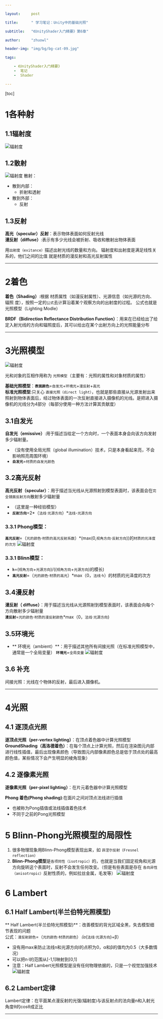 ```yaml
---

layout:     post

title:      " 学习笔记：Unity中的基础光照"

subtitle:   "《UnityShader入门精要》第6章"

author:     "zhuowl"

header-img: "img/bg/bg-cat-09.jpg"

tags:

    - 《UnityShader入门精要》
    -  笔记
    -  Shader

---
```

[toc]
# 1各种射
## 1.1辐射度
![辐射度](/img/in-post/book-note/unity-shader/6/clipboard-1.png)
## 1.2散射
![辐射度](/img/in-post/book-note/unity-shader/6/clipboard-2.png)
散射：
- 散到内部：
   - 折射和透射
- 散到外部：
   - 反射
   
## 1.3反射
**高光（specular）反射**：表示物体表面如何反射光线  
**漫反射（diffuse）**:表示有多少光线会被折射、吸收和散射出物体表面

用`出射度（exitance）`描述出射光线的数量和方向。
辐射度和出射度是满足线性关系的，他们之间的比值 就是材质的漫反射和高光反射属性

--------------------------------------------------------------------------------
# 2着色
**着色（Shading）**:根据 材质属性（如漫反射属性）、光源信息（如光源的方向、辐照
度），按照一定的`公式`去计算沿着某个观察方向的出射度的过程。
公式也就是光照模型（Lighting Modle）

**BRDF（Bidirection Reflectance Distribution Function）**：用来在已经给出了给定入射光线的方向和辐照度后，其可以给出在某个出射方向上的光照能量分布

--------------------------------------------------------------------------------

# 3光照模型
![辐射度](/img/in-post/book-note/unity-shader/6/clipboard-3.png)

光和对象的互相作用称为 `光照模型`（主要有：光照的属性和对象材质的属性）  


**基础光照模型**：**`表面颜色`**=`自发光`+`环境光`+`漫反射`+`高光`  
**标准光照模型**:只关心 `直接光照（direct light）`，也就是那些直接从光源发射出来照射到物体表面后，经过物体表面的一次反射直接进入摄像机的光线。是把进入摄像机的光线分为4部分（每部分使用一种方法计算其贡献度）  

## 3.1自发光
**自发光（emissive）**:用于描述当给定一个方向时，一个表面本身会向该方向发射多少辐射量。  
- （没有使用全局光照（global illumination）技术，只是本身看起来亮，不会影响照亮周围环境）  
-  **`自发光`**=`材质的自发光颜色`  

## 3.2高光反射
**高光反射（specular）**：用于描述当光线从光源照射到模型表面时，该表面会在`完全镜面反射方向`散射多少辐射量  
-  （这里是一种经验模型）  
-  **`反射方向`**=2*（`法线`·`光源方向`）*`法线`-`光源方向`
    
### 3.3.1 Phong模型：
**`高光反射`**=（`光的颜色`·`材质的高光反射系数`）*(max(0,`视角方向`·`反射方向`))的`材质的光泽度的次方`
![辐射度](/img/in-post/book-note/unity-shader/6/clipboard-4.png)

### 3.3.1 Blinn模型：
- **`h`**=(`视角方向`+`光源方向`)/((`视角方向`+`光源方向`)的模长)
- **`高光反射`**=（`光的颜色`·`材质的高光`）*max（0，`法线`·`h`）的材质的光泽度的次方


## 3.4漫反射
 **漫反射（ diffuse）**：用于描述当光线从光源照射到模型表面时，该表面会向每个方向散射多少辐射量  
	  **`漫反射`**=`光的颜色`·`材质的漫反射颜色`*max（0，`法线`·`光源方向`)
## 3.5环境光
- ** 环境光（ambient）**：用于描述其他所有间接光照（在标准光照模型中，通常是一个全局变量）
 	  **`环境光`**=`全局变量`
![辐射度](/img/in-post/book-note/unity-shader/6/clipboard-5.png)

## 3.6 补充
间接光照：光线在个物体的反射，最后进入摄像机。

----
# 4光照

## 4.1 逐顶点光照
**逐顶点光照（per-vertex lighting）**：在顶点着色器中计算光照模型  
**GroundShading（高洛德着色）**：在每个顶点上计算光照，然后在渲染图元内部进行线性插值，最后出现像素颜色（导致图元内部像素颜色总是低于顶点处的最高颜色值，某些情况下会产生明显的棱角现象）

## 4.2 逐像素光照
**逐像素光照（per-pixel lighting）**：在片元着色器中计算光照模型   

**Phong 着色(Phong shading)**:在面片之间对顶点法线进行插值  
- 也被称为Pong插值或法线插值着色技术
- 不同于之前的Pong光照模型 

# 5  Blinn-Phong光照模型的局限性

  1. 很多物理现象用Blinn-Phong模型表现出来，如 `菲涅尔反射（Fresnel reflection）`
  2. **Blinn-Phong模型**是`各项同性（isotropic）`的，也就是当我们固定视角和光源方向旋转这个表面时，反射不会发生任何改变。（但是有些表面是存在 `各向异性（anisotropic）`反射性质的，例如拉丝金属，毛发等）
![辐射度](/img/in-post/book-note/unity-shader/6/clipboard-7.png)  
# 6  Lambert 

## 6.1 Half Lambert(半兰伯特光照模型)
**  Half Lambert(半兰伯特光照模型)**：改善模型的背光区域全黑，失去模型细节表现的问题  
公式：`漫反射颜色`=（`光的颜色`·`材质的颜色`）*（α*(`法线`·`光源方向`)+β）  
- 没有用max来防止法线n和光源方向l的点积为0，α和β的值均为0.5（大多数情况）  
- 可以把n·l的范围从[-1,1]映射到[0,1]  
- 注意：Half Lambert光照模型是没有任何物理依据的，只是一个视觉加强技术 
![辐射度](/img/in-post/book-note/unity-shader/6/clipboard-6.png)

## 6.2 Lambert定律
Lambert定律：在平面某点漫反射的光强(辐射度)与该反射点的法向量n和入射光角度θ的cosθ成正比



--------------------------------------------------------------------------------









